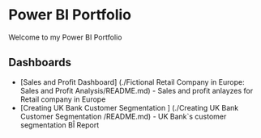 # Power BI Portfolio 
Welcome to my Power BI Portfolio

## Dashboards

- [Sales and Profit Dashboard] (./Fictional Retail Company in Europe: Sales and Profit Analysis/README.md) - Sales and profit anlayzes for Retail company in Europe
- [Creating UK Bank Customer Segmentation ] (./Creating UK Bank Customer Segmentation /README.md) - UK Bank`s customer segmentation BÎ Report

